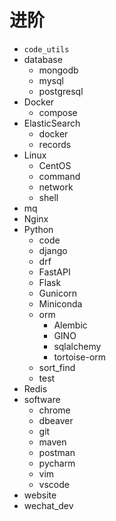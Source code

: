# 进阶

- `code_utils`
- database
  - mongodb
  - mysql
  - postgresql
- Docker
  - compose
- ElasticSearch
  - docker
  - records
- Linux
  - CentOS
  - command
  - network
  - shell
- mq
- Nginx
- Python
  - code
  - django
  - drf
  - FastAPI
  - Flask
  - Gunicorn
  - Miniconda
  - orm
    - Alembic
    - GINO
    - sqlalchemy
    - tortoise-orm
  - sort_find
  - test
- Redis
- software
  - chrome
  - dbeaver
  - git
  - maven
  - postman
  - pycharm
  - vim
  - vscode
- website
- wechat_dev
